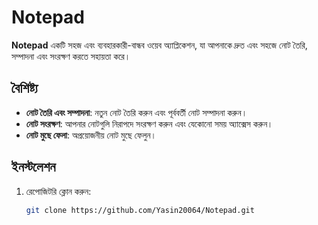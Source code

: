 # Notepad

**Notepad** একটি সহজ এবং ব্যবহারকারী-বান্ধব ওয়েব অ্যাপ্লিকেশন, যা আপনাকে দ্রুত এবং সহজে নোট তৈরি, সম্পাদনা এবং সংরক্ষণ করতে সহায়তা করে।

## বৈশিষ্ট্য

- **নোট তৈরি এবং সম্পাদনা**: নতুন নোট তৈরি করুন এবং পূর্ববর্তী নোট সম্পাদনা করুন।
- **নোট সংরক্ষণ**: আপনার নোটগুলি নিরাপদে সংরক্ষণ করুন এবং যেকোনো সময় অ্যাক্সেস করুন।
- **নোট মুছে ফেলা**: অপ্রয়োজনীয় নোট মুছে ফেলুন।

## ইনস্টলেশন

1. রেপোজিটরি ক্লোন করুন:

   ```bash
   git clone https://github.com/Yasin20064/Notepad.git
